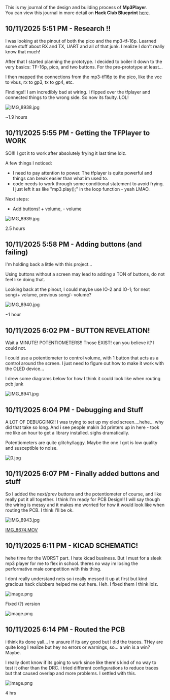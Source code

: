 <!--
  ===================    !!READ THIS NOTICE!!   ====================
  DO NOT edit this file manually. Your changes WILL BE OVERWRITTEN!
  This journal is auto generated and updated by Hack Club Blueprint.
  To edit this file, please edit your journal entries on Blueprint.
  ==================================================================
-->

This is my journal of the design and building process of **Mp3Player**.  
You can view this journal in more detail on **Hack Club Blueprint** [here](https://blueprint.hackclub.com/projects/414).


## 10/11/2025 5:51 PM - Research !!  

I was looking at the pinout of both the pico and the mp3-tf-16p. Learned some stuff about RX and TX, UART and all of that junk. I realize I don't really know that much!

After that I started planning the prototype. I decided to boiler it down to the very basics: TF-16p, pico, and two buttons. For the pre-prototype at least...

I then mapped the connections from the mp3-tf16p to the pico, like the vcc to vbus, rx to gp3, tx to gp4, etc. 

Findings!!
I am incredibly bad at wiring. I flipped over the tfplayer and connected things to the wrong side. So now its faulty. LOL!

![IMG_8938.jpg](https://blueprint.hackclub.com/user-attachments/blobs/proxy/eyJfcmFpbHMiOnsiZGF0YSI6MTYwNywicHVyIjoiYmxvYl9pZCJ9fQ==--f991ee6981d23a8c638dade88f5c91ec4297c4b4/IMG_8938.jpg)

~1.9 hours
  

## 10/11/2025 5:55 PM - Getting the TFPlayer to WORK  

SO!!! I got it to work after absolutely frying it last time lolz. 

A few things I noticed:

- I need to pay attention to power. The tfplayer is quite powerful and things can break easier than what im used to.
- code needs to work through some conditional statement to avoid frying. I just left it as like "mp3.play();" in the loop function - yeah LMAO.


Next steps:
- Add buttons! + volume, - volume


![IMG_8939.jpg](https://blueprint.hackclub.com/user-attachments/blobs/proxy/eyJfcmFpbHMiOnsiZGF0YSI6MTYwOCwicHVyIjoiYmxvYl9pZCJ9fQ==--1a55eeeeff82bddca54fa932058fe6e52d7f7dcb/IMG_8939.jpg)

2.5 hours  

## 10/11/2025 5:58 PM - Adding buttons (and failing)  

I'm holding back a little with this project... 

Using buttons without a screen may lead to adding a TON of buttons, do not feel like doing that.

Looking back at the pinout, I could maybe use IO-2 and IO-1; for next song/+ volume, previous song/- volume? 

![IMG_8940.jpg](https://blueprint.hackclub.com/user-attachments/blobs/proxy/eyJfcmFpbHMiOnsiZGF0YSI6MTYwOSwicHVyIjoiYmxvYl9pZCJ9fQ==--aad58905016e7748fe7a5636eb78ef849494e454/IMG_8940.jpg)

~1 hour  

## 10/11/2025 6:02 PM - BUTTON REVELATION!  

Wait a MINUTE! POTENTIOMETERS!! Those EXIST! can you believe it? I could not. 


I could use a potentiometer to control volume, with 1 button that acts as a control around the screen. I just need to figure out how to make it work with the OLED device... 

I drew some diagrams below for how I think it could look like when routing pcb junk

![IMG_8941.jpg](https://blueprint.hackclub.com/user-attachments/blobs/proxy/eyJfcmFpbHMiOnsiZGF0YSI6MTYxMSwicHVyIjoiYmxvYl9pZCJ9fQ==--cf7f2e7a8cda2de454622eda3c771946587b5676/IMG_8941.jpg)



  

## 10/11/2025 6:04 PM - Debugging and Stuff  

A LOT OF DEBUGGING!! I was trying to set up my oled screen....hehe... why did that take so long. And i see people makin 3d printers up in here - took me like an hour to get a library installed. sighs dramatically.

Potentiometers are quite glitchy/laggy. Maybe the one I got is low quality and susceptible to noise.


![0.jpg](https://blueprint.hackclub.com/user-attachments/blobs/proxy/eyJfcmFpbHMiOnsiZGF0YSI6MTYxMiwicHVyIjoiYmxvYl9pZCJ9fQ==--20d78bcc5e3e901767ef6604ca54e194a1f02fa6/0.jpg)  

## 10/11/2025 6:07 PM - Finally added buttons and stuff  

So I added the next/prev buttons and the potentiometer of course, and like really put it all together. I think I'm ready for PCB Design!! I will say though the wiring is messy and it makes me worried for how it would look like when routing the PCB. I think I'll be ok.

![IMG_8943.jpg](https://blueprint.hackclub.com/user-attachments/blobs/proxy/eyJfcmFpbHMiOnsiZGF0YSI6MTYxMywicHVyIjoiYmxvYl9pZCJ9fQ==--b775ea5acd8a136d6794e2fbe8c4a9f47db645cb/IMG_8943.jpg)


[IMG_8674.MOV](/user-attachments/blobs/proxy/eyJfcmFpbHMiOnsiZGF0YSI6MTYxNCwicHVyIjoiYmxvYl9pZCJ9fQ==--2699385e582b849d2513f186ffc0ddaf03130c3a/IMG_8674.MOV)
  

## 10/11/2025 6:11 PM - KICAD SCHEMATIC!  

hehe time for the WORST part. I hate kicad business. But I must for a sleek mp3 player for me to flex in school. theres no way im losing the performative male competition with this thing. 


I dont really understand nets so i really messed it up at first but kind gracious hack clubbers helped me out here. Heh. I fixed them I think lolz. 

![image.png](https://blueprint.hackclub.com/user-attachments/blobs/proxy/eyJfcmFpbHMiOnsiZGF0YSI6MTYxNSwicHVyIjoiYmxvYl9pZCJ9fQ==--0cac510a51dc41511639c7c7c86b17d1854d302a/image.png)

Fixed (?) version

![image.png](https://blueprint.hackclub.com/user-attachments/blobs/proxy/eyJfcmFpbHMiOnsiZGF0YSI6MTYxNywicHVyIjoiYmxvYl9pZCJ9fQ==--a70832caec0a220f90680c2e50a05f94cb4fa78c/image.png)

  

## 10/11/2025 6:14 PM - Routed the PCB  

i think its done yall... Im unsure if its any good but I did the traces. THey are quite long I realize but hey no errors or warnings, so... a win is a win? Maybe. 

I really dont know if its going to work since like there's kind of no way to test it other than the DRC. i tried different configurations to reduce traces but that caused overlap and more problems. I settled with this. 

![image.png](https://blueprint.hackclub.com/user-attachments/blobs/proxy/eyJfcmFpbHMiOnsiZGF0YSI6MTYxOCwicHVyIjoiYmxvYl9pZCJ9fQ==--fd1760b952235e418e4efb3da2bf4e411424e6d9/image.png)


4 hrs  

